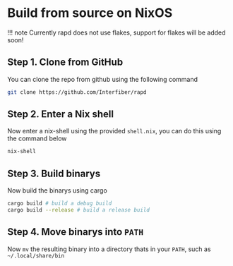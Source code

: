 # Build from source on NixOS

!!! note
    Currently rapd does not use flakes, support for flakes will be added soon!


## Step 1. Clone from GitHub
You can clone the repo from github using the following command
```bash
git clone https://github.com/Interfiber/rapd
```

## Step 2. Enter a Nix shell
Now enter a nix-shell using the provided ```shell.nix```, you can do this using the command below
```bash
nix-shell
```

## Step 3. Build binarys
Now build the binarys using cargo
```bash
cargo build # build a debug build
cargo build --release # build a release build
```

## Step 4. Move binarys into ```PATH```
Now ```mv``` the resulting binary into a directory thats in your ```PATH```, such as ```~/.local/share/bin```
